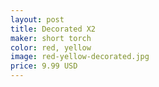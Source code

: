 ```yaml
---
layout: post
title: Decorated X2
maker: short torch
color: red, yellow
image: red-yellow-decorated.jpg
price: 9.99 USD
---
```

